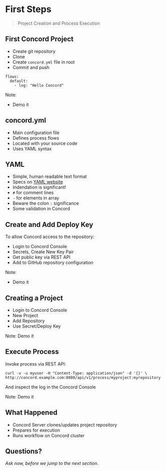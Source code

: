 # First Steps

> Project Creation and Process Execution


## First Concord Project

- Create git repository
- Clone
- Create `concord.yml` file in root
- Commit and push

```
flows:
  default:
    - log: "Hello Concord"
```

Note:
- Demo it

## concord.yml

- Main configuration file
- Defines process flows
- Located with your source code
- Uses YAML syntax


## YAML

- Simple, human readable text format
- Specs on [YAML website](http://www.yaml.org/)
- Indendation is significant!
- `#` for comment lines
- `-` for elements in array
- Beware the colon `:` significance
- Some validation in Concord


## Create and Add Deploy Key

To allow Concord access to the repository:

- Login to Concord Console
- Secrets, Create New Key Pair
- Get public key via REST API
- Add to GitHub repository configuration

Note:
- Demo it


## Creating a Project

- Login to Concord Console
- New Project
- Add Repository
- Use Secret/Deploy Key

Note:
Demo it


## Execute Process

Invoke process via REST API:

```
curl -v -u myuser -H "Content-Type: application/json" -d '{}' \
http://concord.example.com:8080/api/v1/process/myproject:myrepository
```

And inspect the log in the Concord Console

Note:
Demo it


## What Happened

- Concord Server clones/updates project repository
- Prepares for execution
- Runs workflow on Concord cluster


## Questions?

<em class="yellow">Ask now, before we jump to the next section.</em>

